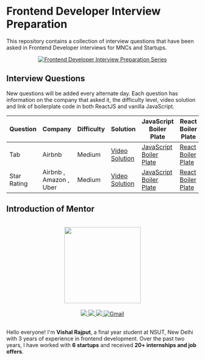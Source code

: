 # Frontend Developer Interview Preparation

This repository contains a collection of interview questions that have been asked in Frontend Developer interviews for MNCs and Startups.

<div align="center">
  <a href="https://www.youtube.com/watch?v=StiquoHDCwc" target="_blank">
    <img src="https://img.youtube.com/vi/StiquoHDCwc/0.jpg" alt="Frontend Developer Interview Preparation Series">
  </a>
</div>

## Interview Questions

New questions will be added every alternate day. Each question has information on the company that asked it, the difficulty level, video solution and link of boilerplate code in both ReactJS and vanilla JavaScript.

| Question | Company | Difficulty | Solution | JavaScript Boiler Plate | React Boiler Plate |
| -------- | ------- | ---------- | -------- | ----------------------- | ------------------ |
| Tab      | Airbnb  | Medium     | [Video Solution](https://youtu.be/WpT0YmRlvHs) | [JavaScript Boiler Plate](https://codesandbox.io/s/tab-sw79m8?file=/src/Task.js) | [React Boiler Plate](https://codesandbox.io/s/tab-l3pz59?file=/src/Task.js) |
|Star Rating|Airbnb , Amazon , Uber | Medium | [Video Solution](https://youtu.be/DCkqIRe3w4A)|[JavaScript Boiler Plate](https://codesandbox.io/s/starrating-eukmyy?file=/src/Task.js)|[React Boiler Plate](https://codesandbox.io/s/starrating-okbg4t) |


## Introduction of Mentor

<br />
<div align="center">
  <img alt="" src="https://avatars.githubusercontent.com/u/59874304?s=400&u=a90ce890d0e3d04ef84d5ae09b143dcb2ecc5d1b&v=4" width="200px;">
</div>
<br />

<div align="center">
 <a href="https://www.youtube.com/c/VishalRajput_1">
    <img src="https://img.shields.io/badge/Youtube-white.svg?&style=for-the-badge&logo=Youtube&logoColor=red">
  </a>
  <a href="https://www.linkedin.com/in/vishalraj1/">
    <img src="https://img.shields.io/badge/linkedin-%230077B5.svg?&style=for-the-badge&logo=linkedin&logoColor=white">
  </a>
  <a href="https://twitter.com/vishalraj_1">
    <img src="https://img.shields.io/badge/twitter-white.svg?&style=for-the-badge&logo=twitter&logoColor=%3A2F2F">
  </a>
  <a href="mailto:rajputvishal33786@gmail.com">
    <img alt="Gmail" src="https://img.shields.io/badge/Gmail-D14836?style=for-the-badge&logo=gmail&logoColor=white">
   </a>
</div>
<br />

Hello everyone! I'm **Vishal Rajput**, a final year student at NSUT, New Delhi with 3 years of experience in frontend development. Over the past two years, I have worked with **6 startups** and received **20+ internships and job offers**.
